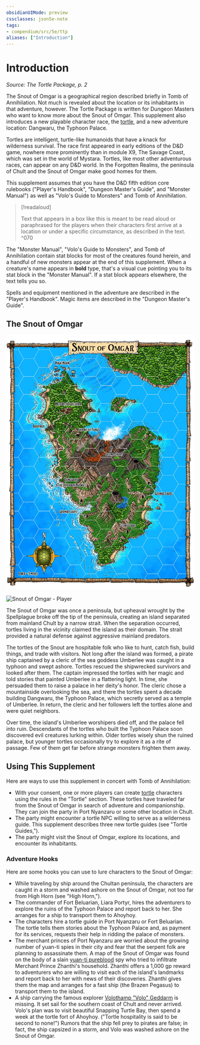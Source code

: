 ```yaml
---
obsidianUIMode: preview
cssclasses: json5e-note
tags:
- compendium/src/5e/ttp
aliases: ["Introduction"]
---
```

# Introduction
*Source: The Tortle Package, p. 2* 

The Snout of Omgar is a geographical region described briefly in Tomb of Annihilation. Not much is revealed about the location or its inhabitants in that adventure, however. The Tortle Package is written for Dungeon Masters who want to know more about the Snout of Omgar. This supplement also introduces a new playable character race, the [tortle](/3-Mechanics/CLI/races/tortle-mpmm.md), and a new adventure location: Dangwaru, the Typhoon Palace.

Tortles are intelligent, turtle-like humanoids that have a knack for wilderness survival. The race first appeared in early editions of the D&D game, nowhere more prominently than in module X9, The Savage Coast, which was set in the world of Mystara. Tortles, like most other adventurous races, can appear on any D&D world. In the Forgotten Realms, the peninsula of Chult and the Snout of Omgar make good homes for them.

This supplement assumes that you have the D&D fifth edition core rulebooks ("Player's Handbook", "Dungeon Master's Guide", and "Monster Manual") as well as "Volo's Guide to Monsters" and Tomb of Annihilation.

> [!readaloud] 
> 
> Text that appears in a box like this is meant to be read aloud or paraphrased for the players when their characters first arrive at a location or under a specific circumstance, as described in the text.
^070

The "Monster Manual", "Volo's Guide to Monsters", and Tomb of Annihilation contain stat blocks for most of the creatures found herein, and a handful of new monsters appear at the end of this supplement. When a creature's name appears in **bold** type, that's a visual cue pointing you to its stat block in the "Monster Manual". If a stat block appears elsewhere, the text tells you so.

Spells and equipment mentioned in the adventure are described in the "Player's Handbook". Magic items are described in the "Dungeon Master's Guide".

## The Snout of Omgar

![Snout of Omgar - DM](https://raw.githubusercontent.com/5etools-mirror-2/5etools-img/main/adventure/TTP/Snout%20of%20Omgar%20DM.webp#center)

![Snout of Omgar - Player](https://raw.githubusercontent.com/5etools-mirror-2/5etools-img/main/adventure/TTP/Snout%20of%20Omgar%20Player.jpg#center)

The Snout of Omgar was once a peninsula, but upheaval wrought by the Spellplague broke off the tip of the peninsula, creating an island separated from mainland Chult by a narrow strait. When the separation occurred, tortles living in the vicinity claimed the island as their domain. The strait provided a natural defense against aggressive mainland predators.

The tortles of the Snout are hospitable folk who like to hunt, catch fish, build things, and trade with visitors. Not long after the island was formed, a pirate ship captained by a cleric of the sea goddess Umberlee was caught in a typhoon and swept ashore. Tortles rescued the shipwrecked survivors and looked after them. The captain impressed the tortles with her magic and told stories that painted Umberlee in a flattering light. In time, she persuaded them to raise a palace in her deity's honor. The cleric chose a mountainside overlooking the sea, and there the tortles spent a decade building Dangwaru, the Typhoon Palace, which secretly served as a temple of Umberlee. In return, the cleric and her followers left the tortles alone and were quiet neighbors.

Over time, the island's Umberlee worshipers died off, and the palace fell into ruin. Descendants of the tortles who built the Typhoon Palace soon discovered evil creatures lurking within. Older tortles wisely shun the ruined palace, but younger tortles occasionally try to explore it as a rite of passage. Few of them get far before strange monsters frighten them away.

## Using This Supplement

Here are ways to use this supplement in concert with Tomb of Annihilation:

- With your consent, one or more players can create [tortle](/3-Mechanics/CLI/races/tortle-mpmm.md) characters using the rules in the "Tortle" section. These tortles have traveled far from the Snout of Omgar in search of adventure and companionship. They can join the party in Port Nyanzaru or some other location in Chult.  
- The party might encounter a tortle NPC willing to serve as a wilderness guide. This supplement describes three new tortle guides (see "Tortle Guides,").  
- The party might visit the Snout of Omgar, explore its locations, and encounter its inhabitants.  

### Adventure Hooks

Here are some hooks you can use to lure characters to the Snout of Omgar:

- While traveling by ship around the Chultan peninsula, the characters are caught in a storm and washed ashore on the Snout of Omgar, not too far from High Horn (see "High Horn,").  
- The commander of Fort Beluarian, Liara Portyr, hires the adventurers to explore the ruins of the Typhoon Palace and report back to her. She arranges for a ship to transport them to Ahoyhoy.  
- The characters hire a tortle guide in Port Nyanzaru or Fort Beluarian. The tortle tells them stories about the Typhoon Palace and, as payment for its services, requests their help in ridding the palace of monsters.  
- The merchant princes of Port Nyanzaru are worried about the growing number of yuan-ti spies in their city and fear that the serpent folk are planning to assassinate them. A map of the Snout of Omgar was found on the body of a slain [yuan-ti pureblood](/3-Mechanics/CLI/bestiary/humanoid/yuan-ti-pureblood.md) spy who tried to infiltrate Merchant Prince Zhanthi's household. Zhanthi offers a 1,000 gp reward to adventurers who are willing to visit each of the island's landmarks and report back to her with news of their discoveries. Zhanthi gives them the map and arranges for a fast ship (the Brazen Pegasus) to transport them to the island.  
- A ship carrying the famous explorer [Volothamp "Volo" Geddarm](/3-Mechanics/CLI/bestiary/npc/volothamp-volo-geddarm-toa.md) is missing. It set sail for the southern coast of Chult and never arrived. Volo's plan was to visit beautiful Snapping Turtle Bay, then spend a week at the tortle fort of Ahoyhoy. ("Tortle hospitality is said to be second to none!") Rumors that the ship fell prey to pirates are false; in fact, the ship capsized in a storm, and Volo was washed ashore on the Snout of Omgar.